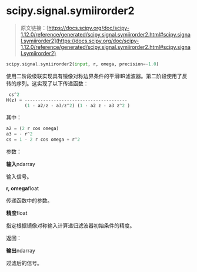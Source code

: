# scipy.signal.symiirorder2

> 原文链接：[https://docs.scipy.org/doc/scipy-1.12.0/reference/generated/scipy.signal.symiirorder2.html#scipy.signal.symiirorder2](https://docs.scipy.org/doc/scipy-1.12.0/reference/generated/scipy.signal.symiirorder2.html#scipy.signal.symiirorder2)

```py
scipy.signal.symiirorder2(input, r, omega, precision=-1.0)
```

使用二阶段级联实现具有镜像对称边界条件的平滑IIR滤波器。第二阶段使用了反转的序列。这实现了以下传递函数：

```py
 cs^2
H(z) = ---------------------------------------
       (1 - a2/z - a3/z^2) (1 - a2 z - a3 z^2 ) 
```

其中：

```py
a2 = (2 r cos omega)
a3 = - r^2
cs = 1 - 2 r cos omega + r^2 
```

参数：

**输入**ndarray

输入信号。

**r, omega**float

传递函数中的参数。

**精度**float

指定根据镜像对称输入计算递归滤波器初始条件的精度。

返回：

**输出**ndarray

过滤后的信号。
